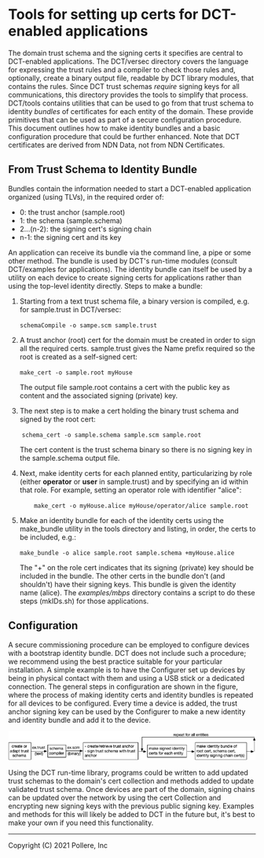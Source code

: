 # Tools for setting up certs for DCT-enabled applications

The domain trust schema and the signing certs it specifies are central to DCT-enabled applications. The DCT/versec directory covers the language for expressing the trust rules and a compiler to check those rules and, optionally, create a binary output file, readable by DCT library modules, that contains the rules. Since DCT trust schemas *require* signing keys for all communications, this directory provides the tools to simplify that process. DCT/tools contains utilities that can be used to go from that trust schema to identity *bundles* of certificates for each entity of the domain. These provide primitives that can be used as part of a secure configuration procedure. This document outlines how to make identity bundles and a basic configuration procedure that could be further enhanced. Note that DCT certificates are derived from NDN Data, not from NDN Certificates.

## From Trust Schema to Identity Bundle

Bundles contain the information needed to start a DCT-enabled application organized (using TLVs), in the required order of:

- 0: the trust anchor (sample.root)
- 1: the schema (sample.schema)
- 2...(n-2): the signing cert's signing chain
- n-1: the signing cert and its key

An application can receive its bundle via the command line, a pipe or some other method. The bundle is used by DCT's run-time modules (consult DCT/examples for applications). The identity bundle can itself be used by a utility on each device to create signing certs for applications rather than using the top-level identity directly. Steps to make a bundle:

1. Starting from a text trust schema file, a binary version is compiled, e.g. for sample.trust in DCT/versec:
  
    `schemaCompile -o sampe.scm sample.trust`

2. A trust anchor (root) cert for the domain must be created in order to sign all the required certs.  sample.trust  gives the Name prefix required so the root is created as a self-signed cert:
  
    `make_cert -o sample.root myHouse`
   
   The output file  sample.root contains a cert with the public key as content and the associated signing (private) key. 

3. The next step is to make a cert holding the binary trust schema and signed by the root cert: 
  
   ​    `schema_cert -o sample.schema sample.scm sample.root`
   
   The cert content is the trust schema binary so there is no signing key in the sample.schema output file. 

4. Next, make identity certs for each planned entity, particularizing by role (either **operator** or **user** in sample.trust) and by specifying an id within that role. For example, setting an operator role with identifier "alice":
  
    `    make_cert -o myHouse.alice myHouse/operator/alice sample.root`

5. Make an identity bundle for each of the identity certs using the make_bundle utility in the tools directory and listing, in order, the certs to be included, e.g.:
  
    `make_bundle -o alice sample.root sample.schema +myHouse.alice`
   
   The "+" on the role cert indicates that its signing (private) key should be included in the bundle. The other certs in the bundle don't (and shouldn't) have their signing keys. This bundle is given the identity name (alice). The *examples/mbps* directory contains a script to do these steps (mkIDs.sh) for those applications.

## Configuration

A secure commissioning procedure can be employed to configure devices with a bootstrap identity bundle. DCT does not include such a procedure; we recommend using the best practice suitable for your particular installation. A simple example is to have the Configurer set up devices by being in physical contact with them and using a USB stick or a dedicated connection. The general steps in configuration are shown in the figure, where the process of making identity certs and identity bundles is repeated for all devices to be configured. Every time a device is added, the trust anchor signing key can be used by the Configurer to make a new identity and identity bundle and add it to the device.

![config](config.png)

Using the DCT run-time library, programs could be written to add updated trust schemas to the domain's cert collection and methods added to update validated trust schema. Once devices are part of the domain, signing chains can be updated over the network by using the cert Collection and encrypting new signing keys with the previous public signing key. Examples and methods for this will likely be added to DCT in the future but, it's best to make your own if you need this functionality.

---

Copyright (C) 2021 Pollere, Inc
